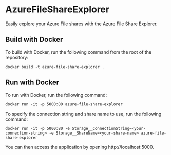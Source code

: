 # AzureFileShareExplorer
Easily explore your Azure File shares with the Azure File Share Explorer.

## Build with Docker
To build with Docker, run the following command from the root of the repository:

```
docker build -t azure-file-share-explorer .
```

## Run with Docker
To run with Docker, run the following command:

```
docker run -it -p 5000:80 azure-file-share-explorer
```

To specify the connection string and share name to use, run the following command:

```
docker run -it -p 5000:80 -e Storage__ConnectionString=<your-connection-string> -e Storage__ShareName=<your-share-name> azure-file-share-explorer
```

You can then access the application by opening http://localhost:5000.
